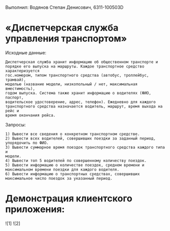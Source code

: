 Выполнил: Водянов Степан Денисович, 6311-100503D

# «Диспетчерская служба управления транспортом»

  Исходные данные:
  
    Диспетчерская служба хранит информацию об общественном транспорте и
    порядке его выпуска на маршруты. Каждое транспортное средство характеризуется
    гос.номером, типом транспортного средства (автобус, троллейбус, трамвай),
    моделью (название модели, низкопольный / нет, максимальная вместимость),
    годом выпуска. Система также хранит информацию о водителях (ФИО, паспорт,
    водительское удостоверение, адрес, телефон). Ежедневно для каждого
    транспортного средства назначается водитель, маршрут, время выхода на рейс и
    время окончания рейса.
 
 Запросы:
 
    1) Вывести все сведения о конкретном транспортном средстве.
    2) Вывести всех водителей, совершивших поездки за заданный период,
    упорядочить по ФИО.
    3) Вывести суммарное время поездок транспортного средства каждого типа и
    модели.
    4) Вывести топ 5 водителей по совершенному количеству поездок.
    5) Вывести информацию о количестве поездок, среднем времени и
    максимальном времени поездки для каждого водителя.
    6) Вывести информацию о транспортных средствах, совершивших
    максимальное число поездок за указанный период.
# Демонстрация клиентского приложения:
![1]
![2]
